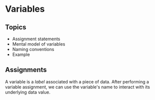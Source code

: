 # Variables

## Topics

- Assignment statements
- Mental model of variables
- Naming conventions
- Example

## Assignments

A variable is a *label* associated with a piece of data. After performing a variable assignment, we can use the variable's name to interact with its underlying data value. 
